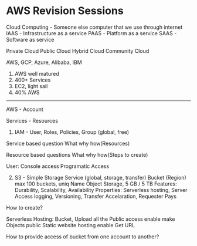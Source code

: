 # AWS Revision Sessions

Cloud Computing - Someone else computer that we use through internet
IAAS - Infrastructure as a service
PAAS - Platform as a service
SAAS - Software as service

Private Cloud 
Public Cloud 
Hybrid Cloud
Community Cloud

AWS, GCP, Azure, Alibaba, IBM

1. AWS well matured
2. 400+ Services
3. EC2, light sail
4. 40% AWS
----------------------

AWS - Account 

Services - Resources
1) IAM - User, Roles, Policies, Group (global, free)

Service based question
What why how(Resources)

Resource based questions
What why how(Steps to create)

User:
Console access
Programatic Access 

2) S3 - Simple Storage Service (global, storage, transfer)
Bucket (Region) max 100 buckets, uniq Name
Object Storage,  5 GB / 5 TB
Features: Durability, Scalability, Availability 
Properties: Serverless hosting, Server Access logging, Versioning, Transfer Accelaration, Requester Pays

How to create?

Serverless Hosting:
Bucket,
Upload all the 
Public access enable
make Objects public
Static website hosting enable
Get URL

How to provide access of bucket from one account to another?
